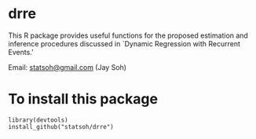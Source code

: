 # drre
This R package provides useful functions for the proposed estimation and inference procedures discussed in `Dynamic Regression with Recurrent Events.'

Email: statsoh@gmail.com (Jay Soh)


# To install this package
```
library(devtools)
install_github("statsoh/drre")
```

